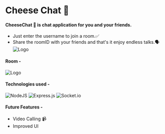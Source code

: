 # Cheese Chat 💬

#### CheeseChat 💬 is chat application for you and your friends.
- Just enter the username to join a room.✅ <br/>
- Share the roomID with your friends and that's it enjoy endless talks.🗣️  
![Logo](https://ik.imagekit.io/kirtanchandak/cheesechat/cheesehome.png?updatedAt=1680602259975)

#### Room - 
![Logo](https://ik.imagekit.io/kirtanchandak/cheesechat/room.png?updatedAt=1680602259772)

#### Technologies used - 
![NodeJS](https://img.shields.io/badge/node.js-6DA55F?style=for-the-badge&logo=node.js&logoColor=white)
![Express.js](https://img.shields.io/badge/express.js-%23404d59.svg?style=for-the-badge&logo=express&logoColor=%2361DAFB)
![Socket.io](https://img.shields.io/badge/Socket.io-black?style=for-the-badge&logo=socket.io&badgeColor=010101)

#### Future Features - 
- Video Calling 📹
- Improved UI
